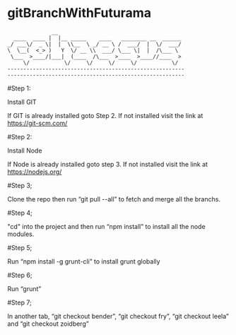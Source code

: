 # gitBranchWithFuturama

	              __                                       
	  ____  ____ |  |__ _____    ____   ________ __  ______
	_/ ___\/  _ \|  |  \\__  \ _/ __ \ /  ___/  |  \/  ___/
	\  \__(  <_> )   Y  \/ __ \\  ___/ \___ \|  |  /\___ \ 
	 \___  >____/|___|  (____  /\___  >____  >____//____  >
	     \/           \/     \/     \/     \/           \/ 
	-------------------------------------------------------- 
	-------------------------------------------------------- 


#Step 1:

Install GIT

If GIT is already installed goto Step 2. If not installed visit the link at https://git-scm.com/

#Step 2:

Install Node

If Node is already installed goto step 3. If not installed visit the link at https://nodejs.org/

#Step 3;

Clone the repo then run “git pull --all” to fetch and merge all the branchs.

#Step 4;

"cd" into the project and then run “npm install” to install all the node modules.

#Step 5;

Run “npm install -g grunt-cli” to install grunt globally

#Step 6;

Run “grunt”

#Step 7;

In another tab, “git checkout bender”, “git checkout fry”, “git checkout leela” and “git checkout zoidberg”
